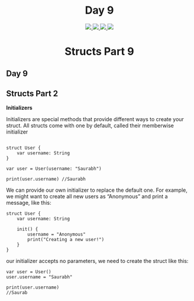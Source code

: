 <div align='center'>
    <h1>Day 9</h1> 
    <a class="header-badge" target="_blank" href="https://www.linkedin.com/in/saurabhmchavan/">
          <img src="https://img.shields.io/badge/style--5eba00.svg?label=LinkedIn&logo=linkedin&style=social">
    </a>   
    <a class="header-badge" target="_blank" href="https://twitter.com/100rabhcsmc">
          <img src="https://img.shields.io/badge/style--5eba00.svg?label=twitter&logo=twitter&style=social">
    </a>
    <a class="header-badge" target="_blank" href="https://instagram.com/100rabhch">
          <img src="https://img.shields.io/badge/style--5eba00.svg?label=instagram&logo=instagram&style=social">
    </a>
    <a class="header-badge" target="_blank" href="https://stackoverflow.com/users/12053852/saurabh-chavan?tab=profile">
          <img src="https://img.shields.io/badge/style--5eba00.svg?label=stackoverflow&logo=stackoverflow&style=social">
    </a>
 </div>

<div align='center'>
    <h1> Structs Part 9</h1> 
</div>

## Day 9

## Structs Part 2

**Initializers**

Initializers are special methods that provide different ways to create your struct. All structs come with one by default, called their memberwise initializer

```

struct User {
    var username: String
}

var user = User(username: "Saurabh")

print(user.username) //Saurabh
```

We can provide our own initializer to replace the default one. For example, we might want to create all new users as “Anonymous” and print a message, like this:

```
struct User {
    var username: String

    init() {
        username = "Anonymous"
        print("Creating a new user!")
    }
}
```

our initializer accepts no parameters, we need to create the struct like this:

```
var user = User()
user.username = "Saurabh"

print(user.username)
//Saurab
```

